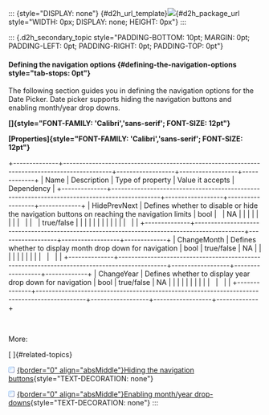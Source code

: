 ::: {style="DISPLAY: none"}
[](ms-xhelp:///?Id=d2h_url_template){#d2h_url_template}![](!package_url!){#d2h_package_url style="WIDTH: 0px; DISPLAY: none; HEIGHT: 0px"}
:::

::: {.d2h_secondary_topic style="PADDING-BOTTOM: 10pt; MARGIN: 0pt; PADDING-LEFT: 0pt; PADDING-RIGHT: 0pt; PADDING-TOP: 0pt"}
#### Defining the navigation options {#defining-the-navigation-options style="tab-stops: 0pt"}

The following section guides you in defining the navigation options for the Date Picker. Date picker supports hiding the navigation buttons and enabling month/year drop downs.

**[]{style="FONT-FAMILY: 'Calibri','sans-serif'; FONT-SIZE: 12pt"}** 

**[Properties]{style="FONT-FAMILY: 'Calibri','sans-serif'; FONT-SIZE: 12pt"}**

+--------------+---------------------------------------------------------------------------------------------+------------------+------------------+-------------+
| Name         | Description                                                                                 | Type of property | Value it accepts | Dependency  |
+--------------+---------------------------------------------------------------------------------------------+------------------+------------------+-------------+
| HidePrevNext | Defines whether to disable or hide the navigation buttons on reaching the navigation limits | bool             |                  | NA          |
|              |                                                                                             |                  |                  |             |
|              |                                                                                             |                  | true/false       |             |
|              |                                                                                             |                  |                  |             |
|              |                                                                                             |                  |                  |             |
+--------------+---------------------------------------------------------------------------------------------+------------------+------------------+-------------+
| ChangeMonth  | Defines whether to display month drop down for navigation                                   | bool             | true/false       | NA          |
|              |                                                                                             |                  |                  |             |
|              |                                                                                             |                  |                  |             |
+--------------+---------------------------------------------------------------------------------------------+------------------+------------------+-------------+
| ChangeYear   | Defines whether to display year drop down for navigation                                    | bool             | true/false       | NA          |
|              |                                                                                             |                  |                  |             |
|              |                                                                                             |                  |                  |             |
+--------------+---------------------------------------------------------------------------------------------+------------------+------------------+-------------+

 

More:

[ ]{#related-topics}

[![](button.gif){border="0" align="absMiddle"}Hiding the navigation buttons](ms-xhelp:///?Id=5f3e8e0b-b1ec-4ba1-83ed-528081054026){style="TEXT-DECORATION: none"}

[![](button.gif){border="0" align="absMiddle"}Enabling month/year drop-downs](ms-xhelp:///?Id=b47772b8-2991-4c90-ae31-dcbcc469fdc0){style="TEXT-DECORATION: none"}
:::
